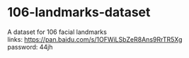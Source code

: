 # 106-landmarks-dataset
A dataset for 106 facial landmarks<br/>
links: https://pan.baidu.com/s/1OFWiLSbZeR8Ans9RrTR5Xg<br/>
password: 44jh
